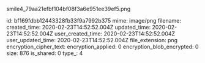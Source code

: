 smile4_79aa21efbf104bf08f3a6e951ee39ef5.png

id: bf169fdbb12443328fb33f9a7992b375
mime: image/png
filename: 
created_time: 2020-02-23T14:52:52.004Z
updated_time: 2020-02-23T14:52:52.004Z
user_created_time: 2020-02-23T14:52:52.004Z
user_updated_time: 2020-02-23T14:52:52.004Z
file_extension: png
encryption_cipher_text: 
encryption_applied: 0
encryption_blob_encrypted: 0
size: 876
is_shared: 0
type_: 4